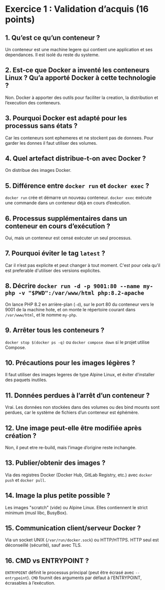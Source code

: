 # Exercice 1 : Validation d’acquis (16 points)

## 1. **Qu’est ce qu’un conteneur ?**

Un conteneur est une machine legere qui contient une application et ses dependances. Il est isolé du reste du
systeme.

## 2. **Est-ce que Docker a inventé les conteneurs Linux ? Qu’a apporté Docker à cette technologie ?**

Non. Docker à apporter des outils pour faciliter la creation, la distribution et l’execution des conteneurs.

## 3. **Pourquoi Docker est adapté pour les processus sans états ?**

Car les conteneurs sont ephemeres et ne stockent pas de donnees. Pour garder les donnes il faut utiliser des volumes.

## 4. **Quel artefact distribue-t-on avec Docker ?**

On distribue des images Docker.

## 5. **Différence entre `docker run` et `docker exec` ?**

`docker run` crée et démarre un nouveau conteneur. `docker exec` exécute une commande dans un conteneur déjà en cours
d’exécution.

## 6. **Processus supplémentaires dans un conteneur en cours d’exécution ?**

Oui, mais un conteneur est censé exécuter un seul processus.

## 7. **Pourquoi éviter le tag `latest` ?**

Car il n’est pas explicite et peut changer à tout moment. C'est pour cela qu'il est preferable d'utiliser des
versions explicites.

## 8. **Décrire `docker run -d -p 9001:80 --name my-php -v "$PWD":/var/www/html php:8.2-apache`**

On lance PHP 8.2 en arrière-plan (`-d`), sur le port 80 du conteneur vers le 9001 de la machine hote, et on monte le
répertoire courant dans `/var/www/html`, et le nomme `my-php`.

## 9. **Arrêter tous les conteneurs ?**

`docker stop $(docker ps -q)` ou `docker compose down` si le projet utilise Compose.

## 10. **Précautions pour les images légères ?**

Il faut utiliser des images legeres de type Alpine Linux, et éviter d’installer des paquets inutiles.

## 11. **Données perdues à l’arrêt d’un conteneur ?**

Vrai. Les données non stockées dans des volumes ou des bind mounts sont perdues, car le système de fichiers d’un
conteneur est éphémère.

## 12. **Une image peut-elle être modifiée après création ?**

Non, il peut etre re-build, mais l’image d’origine reste inchangée.

## 13. **Publier/obtenir des images ?**

Via des registres Docker (Docker Hub, GitLab Registry, etc.) avec `docker push` et `docker pull`.

## 14. **Image la plus petite possible ?**

Les images "scratch" (vide) ou Alpine Linux. Elles contiennent le strict minimum (musl libc, BusyBox).

## 15. **Communication client/serveur Docker ?**

Via un socket UNIX (`/var/run/docker.sock`) ou HTTP/HTTPS. HTTP seul est déconseillé (sécurité), sauf avec TLS.

## 16. **CMD vs ENTRYPOINT ?**

`ENTRYPOINT` définit le processus principal (peut être écrasé avec `--entrypoint`). `CMD` fournit des arguments par
défaut à l’ENTRYPOINT, écrasables à l’exécution.